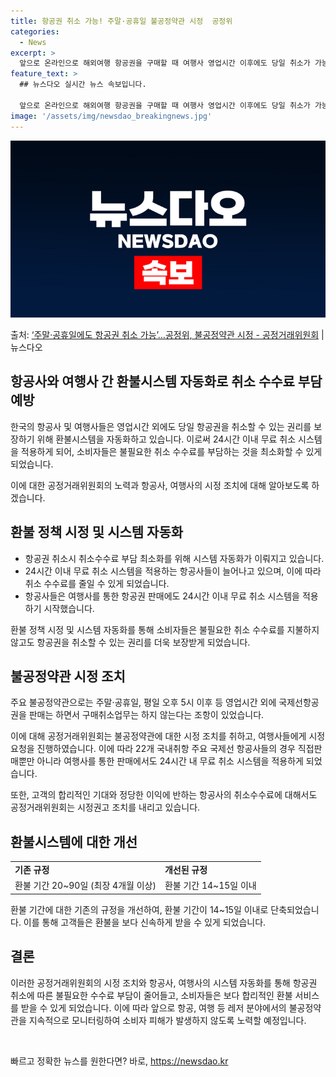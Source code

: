 ```yaml
---
title: 항공권 취소 가능! 주말·공휴일 불공정약관 시정  공정위
categories:
  - News
excerpt: >
  앞으로 온라인으로 해외여행 항공권을 구매할 때 여행사 영업시간 이후에도 당일 취소가 가능해져 수수료 부담이 …
feature_text: >
  ## 뉴스다오 실시간 뉴스 속보입니다.

  앞으로 온라인으로 해외여행 항공권을 구매할 때 여행사 영업시간 이후에도 당일 취소가 가능해져 수수료 부담이 …
image: '/assets/img/newsdao_breakingnews.jpg'
---
```


![뉴스다오 속보](/assets/img/newsdao_breakingnews.jpg)

<p>출처: <a href="https://newsdao.kr/2774" rel="dofollow">‘주말·공휴일에도 항공권 취소 가능’…공정위, 불공정약관 시정 - 공정거래위원회</a> | 뉴스다오</p>

<h2>항공사와 여행사 간 환불시스템 자동화로 취소 수수료 부담 예방</h2>

한국의 항공사 및 여행사들은 영업시간 외에도 당일 항공권을 취소할 수 있는 권리를 보장하기 위해 환불시스템을 자동화하고 있습니다. 이로써 24시간 이내 무료 취소 시스템을 적용하게 되어, 소비자들은 불필요한 취소 수수료를 부담하는 것을 최소화할 수 있게 되었습니다. 

이에 대한 공정거래위원회의 노력과 항공사, 여행사의 시정 조치에 대해 알아보도록 하겠습니다.

<h2 data-ke-size="size26">환불 정책 시정 및 시스템 자동화</h2>

<ul>
  <li>항공권 취소시 취소수수료 부담 최소화를 위해 시스템 자동화가 이뤄지고 있습니다.</li>
  <li>24시간 이내 무료 취소 시스템을 적용하는 항공사들이 늘어나고 있으며, 이에 따라 취소 수수료를 줄일 수 있게 되었습니다.</li>
  <li>항공사들은 여행사를 통한 항공권 판매에도 24시간 이내 무료 취소 시스템을 적용하기 시작했습니다.</li>
</ul>

환불 정책 시정 및 시스템 자동화를 통해 소비자들은 불필요한 취소 수수료를 지불하지 않고도 항공권을 취소할 수 있는 권리를 더욱 보장받게 되었습니다.

<h2 data-ke-size="size26">불공정약관 시정 조치</h2>

<p data-ke-size="size16">주요 불공정약관으로는 주말·공휴일, 평일 오후 5시 이후 등 영업시간 외에 국제선항공권을 판매는 하면서 구매취소업무는 하지 않는다는 조항이 있었습니다.</p>

이에 대해 공정거래위원회는 불공정약관에 대한 시정 조치를 취하고, 여행사들에게 시정 요청을 진행하였습니다. 이에 따라 22개 국내취항 주요 국제선 항공사들의 경우 직접판매뿐만 아니라 여행사를 통한 판매에서도 24시간 내 무료 취소 시스템을 적용하게 되었습니다.

또한, 고객의 합리적인 기대와 정당한 이익에 반하는 항공사의 취소수수료에 대해서도 공정거래위원회는 시정권고 조치를 내리고 있습니다.

<h2 data-ke-size="size26">환불시스템에 대한 개선</h2>

<table>
  <tr>
    <td><b>기존 규정</b></td>
    <td><b>개선된 규정</b></td>
  </tr>
  <tr>
    <td style="text-align: center; height: 17px;">환불 기간 20~90일 (최장 4개월 이상)</td>
    <td style="text-align: center; height: 17px;">환불 기간 14~15일 이내</td>
  </tr>
</table>

환불 기간에 대한 기존의 규정을 개선하여, 환불 기간이 14~15일 이내로 단축되었습니다. 이를 통해 고객들은 환불을 보다 신속하게 받을 수 있게 되었습니다.

<h2 data-ke-size="size26">결론</h2>

이러한 공정거래위원회의 시정 조치와 항공사, 여행사의 시스템 자동화를 통해 항공권 취소에 따른 불필요한 수수료 부담이 줄어들고, 소비자들은 보다 합리적인 환불 서비스를 받을 수 있게 되었습니다. 이에 따라 앞으로 항공, 여행 등 레저 분야에서의 불공정약관을 지속적으로 모니터링하여 소비자 피해가 발생하지 않도록 노력할 예정입니다.

<p data-ke-size="size16">&nbsp;</p> 

빠르고 정확한 뉴스를 원한다면? 바로, <a href="https://newsdao.kr" rel="dofollow">https://newsdao.kr</a>


    
